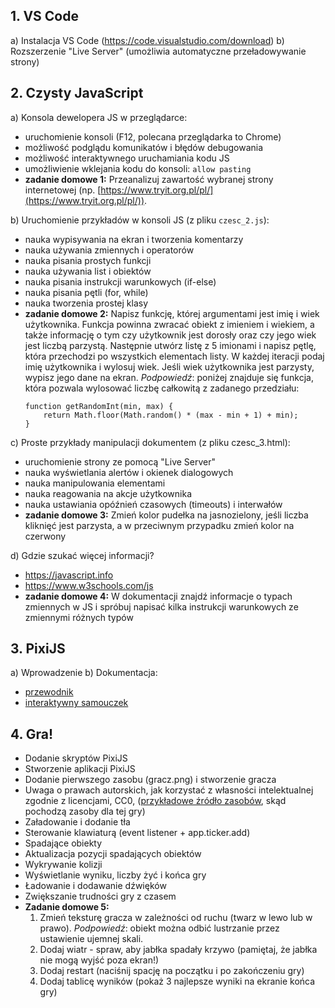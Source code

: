 ## 1. VS Code

a) Instalacja VS Code (https://code.visualstudio.com/download)
b) Rozszerzenie "Live Server" (umożliwia automatyczne przeładowywanie strony)

## 2. Czysty JavaScript

a) Konsola dewelopera JS w przeglądarce:
- uruchomienie konsoli (F12, polecana przeglądarka to Chrome)
- możliwość podglądu komunikatów i błędów debugowania
- możliwość interaktywnego uruchamiania kodu JS
- umożliwienie wklejania kodu do konsoli: `allow pasting`
- **zadanie domowe 1:**
    Przeanalizuj zawartość wybranej strony internetowej (np. [https://www.tryit.org.pl/pl/](https://www.tryit.org.pl/pl/)).

b) Uruchomienie przykładów w konsoli JS (z pliku `czesc_2.js`):
- nauka wypisywania na ekran i tworzenia komentarzy
- nauka używania zmiennych i operatorów
- nauka pisania prostych funkcji
- nauka używania list i obiektów
- nauka pisania instrukcji warunkowych (if-else)
- nauka pisania pętli (for, while)
- nauka tworzenia prostej klasy
- **zadanie domowe 2:**
    Napisz funkcję, której argumentami jest imię i wiek użytkownika. Funkcja powinna zwracać obiekt z imieniem i wiekiem, a także informację o tym czy użytkownik jest dorosły oraz czy jego wiek jest liczbą parzystą. Następnie utwórz listę z 5 imionami i napisz pętlę, która przechodzi po wszystkich elementach listy. W każdej iteracji podaj imię użytkownika i wylosuj wiek. Jeśli wiek użytkownika jest parzysty, wypisz jego dane na ekran. *Podpowiedź*: poniżej znajduje się funkcja, która pozwala wylosować liczbę całkowitą z zadanego przedziału:
    ```
    function getRandomInt(min, max) {
        return Math.floor(Math.random() * (max - min + 1) + min);
    }
    ```

c) Proste przykłady manipulacji dokumentem (z pliku czesc_3.html):
- uruchomienie strony ze pomocą "Live Server"
- nauka wyświetlania alertów i okienek dialogowych
- nauka manipulowania elementami
- nauka reagowania na akcje użytkownika
- nauka ustawiania opóźnień czasowych (timeouts) i interwałów
- **zadanie domowe 3:**
    Zmień kolor pudełka na jasnozielony, jeśli liczba kliknięć jest parzysta, a w przeciwnym przypadku zmień kolor na czerwony

d) Gdzie szukać więcej informacji?
- https://javascript.info
- https://www.w3schools.com/js
- **zadanie domowe 4:**
    W dokumentacji znajdź informacje o typach zmiennych w JS i spróbuj napisać kilka instrukcji warunkowych ze zmiennymi różnych typów

## 3. PixiJS

a) Wprowadzenie
b) Dokumentacja:
- [przewodnik](https://pixijs.com/8.x/guides)
- [interaktywny samouczek](https://pixijs.com/8.x/tutorials/getting-started#1)

## 4. Gra!

- Dodanie skryptów PixiJS
- Stworzenie aplikacji PixiJS
- Dodanie pierwszego zasobu (gracz.png) i stworzenie gracza
- Uwaga o prawach autorskich, jak korzystać z własności intelektualnej zgodnie z licencjami, CC0, ([przykładowe źródło zasobów](https://opengameart.org/), skąd pochodzą zasoby dla tej gry)
- Załadowanie i dodanie tła
- Sterowanie klawiaturą (event listener + app.ticker.add)
- Spadające obiekty
- Aktualizacja pozycji spadających obiektów
- Wykrywanie kolizji
- Wyświetlanie wyniku, liczby żyć i końca gry
- Ładowanie i dodawanie dźwięków
- Zwiększanie trudności gry z czasem
- **Zadanie domowe 5:**
    1. Zmień teksturę gracza w zależności od ruchu (twarz w lewo lub w prawo). *Podpowiedź*: obiekt można odbić lustrzanie przez ustawienie ujemnej skali.
    2. Dodaj wiatr - spraw, aby jabłka spadały krzywo (pamiętaj, że jabłka nie mogą wyjść poza ekran!)
    3. Dodaj restart (naciśnij spację na początku i po zakończeniu gry)
    4. Dodaj tablicę wyników (pokaż 3 najlepsze wyniki na ekranie końca gry)